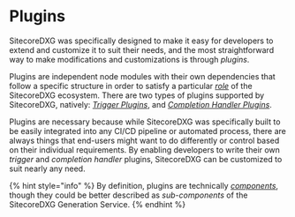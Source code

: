 # Plugins

SitecoreDXG was specifically designed to make it easy for developers to extend and customize it to suit their needs, and the most straightforward way to make modifications and customizations is through _plugins_. 

Plugins are independent node modules with their own dependencies that follow a specific structure in order to satisfy a particular [_role_](../roles/) of the SitecoreDXG ecosystem. There are two types of plugins supported by SitecoreDXG, natively: [_Trigger Plugins_](trigger-sub-component.md), and [_Completion Handler Plugins_](completion-handler-sub-component.md). 

Plugins are necessary because while SitecoreDXG was specifically built to be easily integrated into any CI/CD pipeline or automated process, there are always things that end-users might want to do differently or control based on their individual requirements. By enabling developers to write their own _trigger_ and _completion handler_ plugins, SitecoreDXG can be customized to suit nearly any need.

{% hint style="info" %}
By definition, plugins are technically [_components_](../components-overview.md), though they could be better described as _sub-components_ of the SitecoreDXG Generation Service.
{% endhint %}



